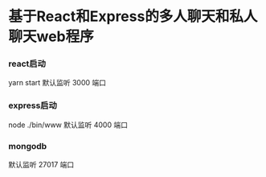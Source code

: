 # 基于React和Express的多人聊天和私人聊天web程序
### react启动
yarn start
默认监听 3000 端口
### express启动 
node ./bin/www
默认监听 4000 端口
### mongodb
默认监听 27017 端口

